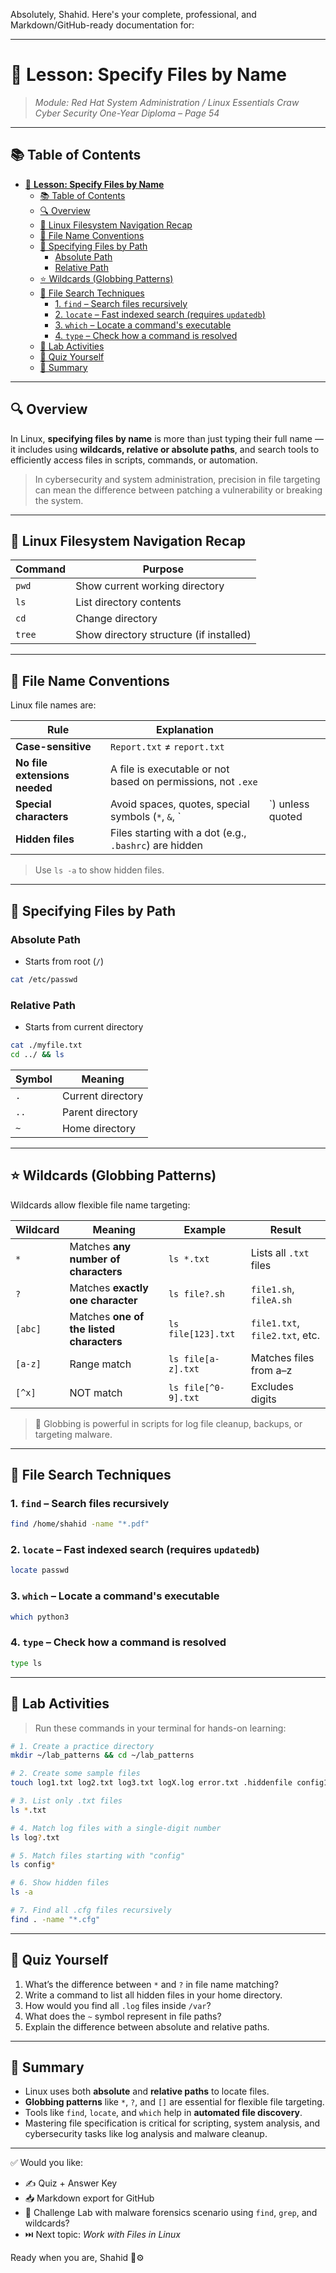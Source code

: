 Absolutely, Shahid. Here's your complete, professional, and Markdown/GitHub-ready documentation for:

---

# 📂 **Lesson: Specify Files by Name**

> *Module: Red Hat System Administration / Linux Essentials*
> *Craw Cyber Security One-Year Diploma – Page 54*

---

## 📚 Table of Contents

- [📂 **Lesson: Specify Files by Name**](#-lesson-specify-files-by-name)
  - [📚 Table of Contents](#-table-of-contents)
  - [🔍 Overview](#-overview)
  - [📁 Linux Filesystem Navigation Recap](#-linux-filesystem-navigation-recap)
  - [🔡 File Name Conventions](#-file-name-conventions)
  - [🧭 Specifying Files by Path](#-specifying-files-by-path)
    - [Absolute Path](#absolute-path)
    - [Relative Path](#relative-path)
  - [⭐ Wildcards (Globbing Patterns)](#-wildcards-globbing-patterns)
  - [🔎 File Search Techniques](#-file-search-techniques)
    - [1. `find` – Search files recursively](#1-find--search-files-recursively)
    - [2. `locate` – Fast indexed search (requires `updatedb`)](#2-locate--fast-indexed-search-requires-updatedb)
    - [3. `which` – Locate a command's executable](#3-which--locate-a-commands-executable)
    - [4. `type` – Check how a command is resolved](#4-type--check-how-a-command-is-resolved)
  - [🧪 Lab Activities](#-lab-activities)
  - [🧠 Quiz Yourself](#-quiz-yourself)
  - [📎 Summary](#-summary)

---

## 🔍 Overview

In Linux, **specifying files by name** is more than just typing their full name — it includes using **wildcards, relative or absolute paths**, and search tools to efficiently access files in scripts, commands, or automation.

> In cybersecurity and system administration, precision in file targeting can mean the difference between patching a vulnerability or breaking the system.

---

## 📁 Linux Filesystem Navigation Recap

| Command | Purpose                                 |
| ------- | --------------------------------------- |
| `pwd`   | Show current working directory          |
| `ls`    | List directory contents                 |
| `cd`    | Change directory                        |
| `tree`  | Show directory structure (if installed) |

---

## 🔡 File Name Conventions

Linux file names are:

| Rule                          | Explanation                                                  |                   |
| ----------------------------- | ------------------------------------------------------------ | ----------------- |
| **Case-sensitive**            | `Report.txt` ≠ `report.txt`                                  |                   |
| **No file extensions needed** | A file is executable or not based on permissions, not `.exe` |                   |
| **Special characters**        | Avoid spaces, quotes, special symbols (`*`, `&`, \`          | \`) unless quoted |
| **Hidden files**              | Files starting with a dot (e.g., `.bashrc`) are hidden       |                   |

> Use `ls -a` to show hidden files.

---

## 🧭 Specifying Files by Path

### Absolute Path

* Starts from root (`/`)

```bash
cat /etc/passwd
```

### Relative Path

* Starts from current directory

```bash
cat ./myfile.txt
cd ../ && ls
```

| Symbol | Meaning           |
| ------ | ----------------- |
| `.`    | Current directory |
| `..`   | Parent directory  |
| `~`    | Home directory    |

---

## ⭐ Wildcards (Globbing Patterns)

Wildcards allow flexible file name targeting:

| Wildcard | Meaning                                  | Example             | Result                         |
| -------- | ---------------------------------------- | ------------------- | ------------------------------ |
| `*`      | Matches **any number of characters**     | `ls *.txt`          | Lists all `.txt` files         |
| `?`      | Matches **exactly one character**        | `ls file?.sh`       | `file1.sh`, `fileA.sh`         |
| `[abc]`  | Matches **one of the listed characters** | `ls file[123].txt`  | `file1.txt`, `file2.txt`, etc. |
| `[a-z]`  | Range match                              | `ls file[a-z].txt`  | Matches files from a–z         |
| `[^x]`   | NOT match                                | `ls file[^0-9].txt` | Excludes digits                |

> 🔐 Globbing is powerful in scripts for log file cleanup, backups, or targeting malware.

---

## 🔎 File Search Techniques

### 1. `find` – Search files recursively

```bash
find /home/shahid -name "*.pdf"
```

### 2. `locate` – Fast indexed search (requires `updatedb`)

```bash
locate passwd
```

### 3. `which` – Locate a command's executable

```bash
which python3
```

### 4. `type` – Check how a command is resolved

```bash
type ls
```

---

## 🧪 Lab Activities

> Run these commands in your terminal for hands-on learning:

```bash
# 1. Create a practice directory
mkdir ~/lab_patterns && cd ~/lab_patterns

# 2. Create some sample files
touch log1.txt log2.txt log3.txt logX.log error.txt .hiddenfile config1.cfg config2.cfg

# 3. List only .txt files
ls *.txt

# 4. Match log files with a single-digit number
ls log?.txt

# 5. Match files starting with "config"
ls config*

# 6. Show hidden files
ls -a

# 7. Find all .cfg files recursively
find . -name "*.cfg"
```

---

## 🧠 Quiz Yourself

1. What’s the difference between `*` and `?` in file name matching?
2. Write a command to list all hidden files in your home directory.
3. How would you find all `.log` files inside `/var`?
4. What does the `~` symbol represent in file paths?
5. Explain the difference between absolute and relative paths.

---

## 📎 Summary

* Linux uses both **absolute** and **relative paths** to locate files.
* **Globbing patterns** like `*`, `?`, and `[]` are essential for flexible file targeting.
* Tools like `find`, `locate`, and `which` help in **automated file discovery**.
* Mastering file specification is critical for scripting, system analysis, and cybersecurity tasks like log analysis and malware cleanup.

---

✅ Would you like:

* ✍️ Quiz + Answer Key
* 📥 Markdown export for GitHub
* 🧪 Challenge Lab with malware forensics scenario using `find`, `grep`, and wildcards?
* ⏭️ Next topic: *Work with Files in Linux*

Ready when you are, Shahid 🧠⚙️
